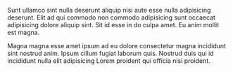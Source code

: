 Sunt ullamco sint nulla deserunt aliquip nisi aute esse nulla adipisicing deserunt. Elit ad qui commodo non commodo adipisicing sunt occaecat adipisicing dolore aliquip sint. Sit id esse in do culpa amet. Eu anim mollit est magna.

Magna magna esse amet ipsum ad eu dolore consectetur magna incididunt sint nostrud anim. Ipsum cillum fugiat laborum quis. Nostrud duis qui id incididunt nulla elit adipisicing Lorem proident qui officia nisi proident.
